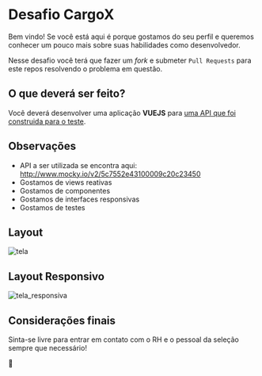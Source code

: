 # Desafio CargoX

Bem vindo! Se você está aqui é porque gostamos do seu perfil e queremos conhecer um pouco mais sobre suas habilidades como desenvolvedor.

Nesse desafio você terá que fazer um _fork_ e submeter `Pull Requests` para este repos resolvendo o problema em questão.

## O que deverá ser feito?

Você deverá desenvolver uma aplicação **VUEJS** para [uma API que foi construida para o teste](http://www.mocky.io/v2/5c7552e43100009c20c23450).

## Observações

* API a ser utilizada se encontra aqui: <http://www.mocky.io/v2/5c7552e43100009c20c23450>
* Gostamos de views reativas
* Gostamos de componentes
* Gostamos de interfaces responsivas
* Gostamos de testes

## Layout
![tela](https://user-images.githubusercontent.com/234173/53424507-17f6ce00-39c2-11e9-945e-766d1961b4ac.png)

## Layout Responsivo
![tela_responsiva](https://user-images.githubusercontent.com/234173/53424574-2e048e80-39c2-11e9-9972-2c613bf0de73.png)

## Considerações finais

Sinta-se livre para entrar em contato com o RH e o pessoal da seleção sempre que necessário!

:truck: